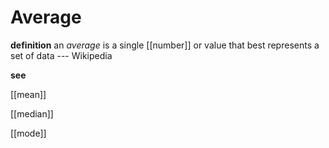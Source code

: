 # Average

**definition** an _average_ is a single [[number]] or value that best represents a set of data --- Wikipedia

**see**

[[mean]]

[[median]]

[[mode]]
